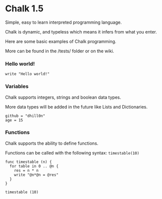 # Chalk 1.5
Simple, easy to learn interpreted programming language.

Chalk is dynamic, and typeless which means it infers from what you enter.

Here are some basic examples of Chalk programming.

More can be found in the /tests/ folder or on the wiki.
### Hello world!
`write "Hello world!"`

### Variables
Chalk supports integers, strings and boolean data types.

More data types will be added in the future like Lists and Dictionaries.
```
github = "dhill0n"
age = 15
```

### Functions
Chalk supports the ability to define functions.

Functions can be called with the following syntax: `timestable(10)`

```
func timestable (n) {
  for table in 0 .. @n {
    res = n * n
    write "@n*@n = @res"
  }
}

timestable (10)
```
